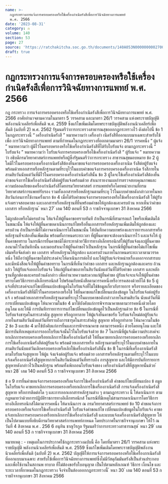 ```yaml
---
name: >-
  กฎกระทรวงการแจ้งการครอบครองหรือใช้เครื่องกำเนิดรังสีเพื่อการวินิจฉัยทางการแพทย์
  พ.ศ. 2566
date: '2023-08-31'
category: ก
volume: 140
section: 53
page: 27
source: 'https://ratchakitcha.soc.go.th/documents/140A053N0000000002700.pdf'
draft: true
---
```


# กฎกระทรวงการแจ้งการครอบครองหรือใช้เครื่องกำเนิดรังสีเพื่อการวินิจฉัยทางการแพทย์ พ.ศ. 2566

กฎ กระทรวง การแจ้งการครอบครองหรือใช้เครื่องกำเนิดรังสีเพื่อการวินิจฉัยทางการแพทย์ พ.ศ. 2566 อาศัยอำนาจตามความในมาตรา 5 วรรคสาม และมาตรา 26/1 วรรคสาม แห่งพระราชบัญญัติ พลังงานนิวเคลียร์เพื่อสันติ พ.ศ. 2559 ซึ่งแก้ไขเพิ่มเติมโดยพระราชบัญญัติพลังงานนิวเคลียร์เพื่อสันติ (ฉบับที่ 2) พ.ศ. 2562 รัฐมนตรีว่าการกระทรวงสาธารณสุขออกกฎกระทรวงไว้ ดังต่อไปนี้ ข้อ 1 ในกฎกระทรวงนี้ “ เครื่องกำเนิดรังสี ” หมายความว่า เครื่องกำ เนิดรังสีที่ออกแบบมาเฉพาะสำหรับใช้เพื่อ การวินิจฉัยทางการแพทย์ ตามที่กำหนดในกฎกระทรวงที่ออกตามมาตรา 26/1 วรรคหนึ่ง “ ผู้แจ้ง ” หมายความว่า ผู้มีไว้ในครอบครองหรือใช้เครื่องกำเนิดรังสีที่ได้รับใบรับแจ้ง ตามกฎกระทรวงนี้ “ ใบรับแจ้ง ” หมายความว่า ใบรับแจ้งการครอบครองหรือใช้เครื่องกำเนิดรังสี “ ผู้รับแจ้ง ” หมายความว่า อธิบดีกรมวิทยาศาสตร์การแพทย์หรือผู้ซึ่งรัฐมนตรีว่าการกระทรวง สาธารณสุขมอบหมาย ข้อ 2 ผู้ใดมีไว้ในครอบครองเครื่องกาเนิดรังสีต้องยื่นคาขอแจ้งการครอบครองเครื่องกาเนิด รังสีต่อผู้รับแจ้ง พร้อมด้วยเอกสารหรือหลักฐานตามที่ระบุไว้ในแบบคำขอแจ้งการครอบครองเครื่องกาเนิด รังสีภายในสามสิบวันนับแต่วันที่มีไว้ในครอบครองเครื่องกำเนิดรังสีนั้น ข้อ 3 ผู้ใดจะใช้เครื่องกำเนิดรังสีต้องยื่นคำขอแจ้งการใช้เครื่องกำเนิดรังสีต่อผู้รับแจ้งพร้อมด้วย สำเนารายงานผลกำรตรวจสอบคุณภาพและความปลอดภัยของเครื่องกำเนิดรังสีโดยกรมวิทยาศาสตร์ การแพทย์หรือโดยหน่วยงานที่กรมวิทยาศาสตร์การแพทย์รับรอง รวมทั้งเอกสารหรือหลักฐานตามที่ระบุ ไว้ในแบบคำขอดังกล่าวภายในหกสิบวันก่อนการใช้งานครั้งแรก ข้อ 4 เมื่อได้รับคำขอแจ้งการครอบครองหรือใช้เครื่องกาเนิดรังสี ให้ผู้รับแจ้งตรวจสอบคาขอ และเอกสารหรือหลักฐานที่ยื่นพร้อมคำขอให้ถูกต้องและครบถ้วน หากเห็นว่าคำขอ เอกสาร หรือหลักฐาน ้ หนา 27 ่ เลม 140 ตอนที่ 53 ก ราชกิจจานุเบกษา 31 สิงหาคม 2566

ไม่ถูกต้องหรือไม่ครบถ้วน ให้แจ้งให้ผู้ยื่นคาขอทราบทันที ถ้าเป็นกรณีที่สามารถแก้ ไขหรือเพิ่มเติมได้ ในขณะนั้น ให้แจ้งให้ผู้ยื่นคาขอดาเนินการแก้ไขหรือยื่นเอกสารหรือหลักฐานเพิ่มเติมให้ถูกต้องและ ครบถ้วน ถ้าเป็นกรณีที่ไม่อาจดาเนินการได้ในขณะนั้น ให้บันทึกความบกพร่องและรายการเอกสารหรือ หลักฐานที่จะต้องยื่นเพิ่มเติม พร้อมทั้งกาหนดระยะเวลา ที่ผู้ยื่นคาขอจะต้องดาเนินการไว้ และแจ้งให้ ผู้ยื่นคาขอทราบ ในกรณีการยื่นคาขอมิได้กระทาด้วยวิธีการทางอิเล็กทรอนิกส์ให้ผู้รับแจ้งและผู้ยื่นคาขอ ลงนามไว้ในบันทึกนั้น และมอบสำเนาให้ผู้ยื่นคำขอไว้เป็นหลักฐาน ในกรณีที่ผู้ยื่นคำขอไม่แก้ไขเพิ่มเติมหรือจัดส่งคำ ขอ เอกสาร หรือหลักฐานให้ถูกต้อง และครบถ้วนภายในกาหนดระยะเวลาตามวรรคหนึ่ง ให้ถือว่าผู้ยื่นคาขอไม่ประสงค์จะให้ดาเนินการต่อไป และให้ผู้รับแจ้งจำหน่ายเรื่องออกจากสารบบและมีหนังสือแจ้งให้ผู้ยื่นคำขอทราบ ในกรณีที่เห็นว่าคำขอ เอกสาร และหลักฐานถูกต้องและครบ ถ้วนแล้ว ให้ผู้รับแจ้งออกใบรับแจ้ง ให้แก่ผู้ยื่นคำขอภายในสิบวันนับแต่วันที่ได้รับคำขอ เอกสาร และหลักฐานที่ถูกต้องและครบถ้วนดังกล่าว เพื่ออำนวยความสะดวกแก่ผู้ยื่นคำขอ ผู้รับแจ้งจะแจ้งให้ผู้ยื่นคำขอทราบโดยวิธีการทางอิเล็กทรอนิกส์ ไปพร้อมกับหนังสือตามวรรคหนึ่งหรือวรรคสองด้วยก็ได้ ข้อ 5 ผู้แจ้งที่ประสงค์จะแก้ไขเปลี่ยนแปลงข้อมูลในใบรับแจ้งที่ไม่ใช่ข้อมูลเกี่ยวกับรายการ หรือรายละเอียดของเครื่องกาเนิดรังสีที่มีไว้ในครอบครองหรือใช้ ให้ยื่นคาขอแก้ไขเปลี่ยนแปลงข้อมูล ในใบรับแจ้งต่อผู้รับแจ้ ง พร้อมด้วยเอกสารหรือหลักฐานตามที่ระบุไว้ในแบบคาขอดังกล่าวภายในสามสิบวัน นับแต่วันที่มีการเปลี่ยนแปลงข้อมูล ให้นาความในข้อ 4 มาใช้บังคับแก่การพิจารณาคาขอตามวรรคหนึ่งด้วยโดยอนุโลม และให้มี การบันทึกรายการการแก้ไขเปลี่ยนแปลงข้อมูลไว้เป็นหลักฐานด้วย ข้อ 6 ในกรณีที่ใบรับแจ้งชารุดในสาระสาคัญ สูญหาย หรือถูกทาลาย ให้ผู้แจ้งยื่นคาขอรับ ใบรับแจ้งใหม่ต่อผู้รับแจ้งภายในสามสิบวันนับแต่วันที่ทราบถึงการชารุดในสาระสำคัญ สูญหาย หรือถูกทำลาย ให้นาความในข้อ 2 ข้อ 3 และข้อ 4 มาใช้บังคับแก่การยื่นและการพิจารณาคาข อตามวรรคหนึ่ง ด้วยโดยอนุโลม และให้มีการบันทึกเหตุแห่งการออกใบรับแจ้งนั้นไว้ในใบรับแจ้งด้วย ข้อ 7 ในกรณีที่ผู้แจ้งมีความประสงค์จะยกเลิกการครอบครองหรือยกเลิกการใช้เครื่องกำเนิดรังสี ให้ยื่นคาขอยกเลิกการครอบครองหรือยกเลิกการใช้เครื่องกาเนิดรังสีต่อผู้รับแจ้ง พร้อมด้วยเอกสารหรือ หลักฐานตามที่ระบุไว้ในแบบคำขอภายในสามสิบวันนับแต่วันเลิกครอบครองหรือเลิกใช้เครื่องกำเนิดรังสีนั้น ข้อ 8 ในกรณีที่เครื่องกาเนิดรังสีตามใบรับแจ้งสูญหาย ให้ผู้แ จ้งแจ้งต่อผู้รับแจ้ง พร้อมด้วย เอกสารหรือหลักฐานตามที่ระบุไว้ในแบบแจ้งเครื่องกาเนิดรังสีสูญหายภายในสิบวันนับแต่วันที่ทราบถึง การสูญหาย และให้มีการบันทึกรายการสูญหายดังกล่าวไว้เป็นหลักฐาน พร้อมทั้งเพิกถอนใบรับแจ้งของ เครื่องกำเนิดรังสีที่สูญหายนั้นด้วย ้ หนา 28 ่ เลม 140 ตอนที่ 53 ก ราชกิจจานุเบกษา 31 สิงหาคม 2566

ข้ อ 9 การยื่นคำขอแจ้งการครอบครองหรือแจ้งการใช้เครื่องกำเนิดรังสี คำขอแก้ไขเปลี่ยนแปลง ข้ อมูลในใบรับแจ้ง คาขอยกเลิกการครอบครองหรือยกเลิกการใช้เครื่องกาเนิดรังสี การแจ้งเครื่องกำเนิดรังสี สูญหาย หรือการติดต่อใด ๆ และการออกเอกสารหลักฐานต่าง ๆ ตามกฎกระทรวง นี้ ให้ดาเนินการ ตามกฎหมายว่าด้วยการปฏิบัติราชการทางอิเล็กทรอนิกส์ ในกรณีที่มีเหตุไม่สามารถดาเนินการโดยวิธีการทางอิเล็กทรอนิกส์ได้ตามวรรคหนึ่ง ให้ดาเนินการ ณ กรมวิทยาศาสตร์การแพทย์ ข้อ 10 คำขอแจ้งการครอบครองหรือแจ้งการใช้เครื่องกำเนิดรังสี ใบรับแจ้งคำขอแก้ไข เปลี่ยนแปลงข้อมูลในใบรับแจ้ง คาขอแจ้งยกเลิกการครอบครองหรือยกเลิกการใช้เครื่องกำเนิดรังสี และแบบแจ้งเครื่องกาเนิดรังสีสูญหาย ให้เป็นไปตามแบบที่อธิบดีกรมวิทยาศาสตร์การแพทย์กาหนด โดยประกาศในราชกิจจานุเบกษา ให้ไว้ ณ วันที่ 4 สิงหาคม พ.ศ . 256 6 อนุทิน ชาญวีรกูล รัฐมนตรีว่าการกระทรวงสาธารณสุข ้ หนา 29 ่ เลม 140 ตอนที่ 53 ก ราชกิจจานุเบกษา 31 สิงหาคม 2566

หมายเหตุ : - เหตุผลในการประกาศใช้กฎกระทรวงฉบับนี้ คือ โดยที่มาตรา 26/1 วรรคสาม แห่งพระราชบัญญัติ พลังงานนิวเคลียร์เพื่อสันติ พ.ศ. 2559 ซึ่งแก้ไขเพิ่มเติมโดยพระราชบัญญัติพลังงานนิวเคลียร์เพื่อสันติ (ฉบับที่ 2) พ.ศ. 2562 บัญญัติให้การแจ้งการครอบครองหรือใช้เครื่องกาเนิดรังสีที่ออกแบบมาเฉพาะ สาหรับใช้เพื่อการวินิจฉัยทางการแพทย์ซึ่งไม่มีวัสดุกัมมันตรังสีเป็นส่วนประกอบและเพื่อใช้งานในสถานพ ยาบาล ที่ไม่ต้องขอรับใบอนุญาต เป็นไปตามหลักเกณฑ์ วิธีการ เงื่อนไข และระยะเวลาที่กาหนดในกฎกระทรวง จึงจำเป็นต้องออกกฎกระทรวงนี้ ้ หนา 30 ่ เลม 140 ตอนที่ 53 ก ราชกิจจานุเบกษา 31 สิงหาคม 2566
